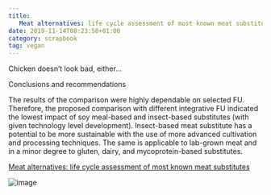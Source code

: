 ```yaml
---
title:
   Meat alternatives: life cycle assessment of most known meat substitutes
date: 2019-11-14T08:23:50+01:00
category: scrapbook
tag: vegan
---
```


Chicken doesn’t look bad, either...



Conclusions and recommendations

The results of the comparison were highly dependable on selected FU. Therefore, the proposed comparison with different integrative FU indicated the lowest impact of soy meal-based and insect-based substitutes (with given technology level development). Insect-based meat substitute has a potential to be more sustainable with the use of more advanced cultivation and processing techniques. The same is applicable to lab-grown meat and in a minor degree to gluten, dairy, and mycoprotein-based substitutes.

[Meat alternatives: life cycle assessment of most known meat substitutes](https://link.springer.com/article/10.1007/s11367-015-0931-6)

![image](https://static-content.springer.com/cover/journal/11367/20/9.jpg)